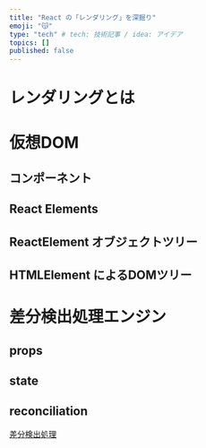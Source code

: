 ```yaml
---
title: "React の「レンダリング」を深掘り"
emoji: "😽"
type: "tech" # tech: 技術記事 / idea: アイデア
topics: []
published: false
---
```

# レンダリングとは

# 仮想DOM
## コンポーネント
## React Elements
## ReactElement オブジェクトツリー
## HTMLElement によるDOMツリー

# 差分検出処理エンジン
## props
## state
## reconciliation
[差分検出処理](https://ja.legacy.reactjs.org/docs/reconciliation.html)
